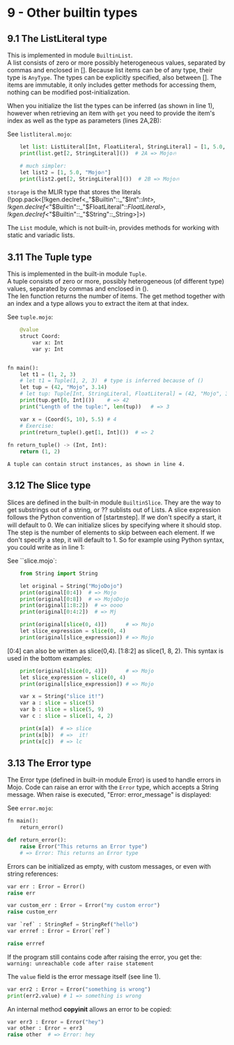 # 9 - Other builtin types

## 9.1 The ListLiteral type
This is implemented in module `BuiltinList`.  
A list consists of zero or more possibly heterogeneous values, separated by commas and enclosed in []. Because list items can be of any type, their type is `AnyType`. The types can be explicitly specified, also between [].
The items are immutable, it only includes getter methods for accessing them, nothing can be modified post-initialization.

When you initialize the list the types can be inferred (as shown in line 1), however when retrieving an item with `get` you need to provide the item's index as well as the type as parameters (lines 2A,2B):

See `listliteral.mojo`:
```py
    let list: ListLiteral[Int, FloatLiteral, StringLiteral] = [1, 5.0, "Mojo🔥"]  # 1
    print(list.get[2, StringLiteral]())  # 2A => Mojo🔥

    # much simpler:
    let list2 = [1, 5.0, "Mojo🔥"]
    print(list2.get[2, StringLiteral]())  # 2B => Mojo🔥
```

`storage` is the MLIR type that stores the literals (!pop.pack<[!kgen.declref<_"$Builtin"::_"$Int"::_Int>, !kgen.declref<_"$Builtin"::_"$FloatLiteral"::_FloatLiteral>, !kgen.declref<_"$Builtin"::_"$String"::_String>]>)


The `List` module, which is not built-in, provides methods for working with static and variadic lists.

## 3.11 The Tuple type
This is implemented in the built-in module `Tuple`.  
A tuple consists of zero or more, possibly heterogeneous (of different type) values, separated by commas and enclosed in ().  
The len function returns the number of items.
The get method together with an index and a type allows you to extract the item at that index.

See `tuple.mojo`:
```py
    @value
    struct Coord:
        var x: Int
        var y: Int


fn main():
    let t1 = (1, 2, 3)
    # let t1 = Tuple(1, 2, 3)  # type is inferred because of ()
    let tup = (42, "Mojo", 3.14)
    # let tup: Tuple[Int, StringLiteral, FloatLiteral] = (42, "Mojo", 3)
    print(tup.get[0, Int]())    # => 42
    print("Length of the tuple:", len(tup))   # => 3

    var x = (Coord(5, 10), 5.5) # 4
    # Exercise:
    print(return_tuple().get[1, Int]())  # => 2
    
fn return_tuple() -> (Int, Int):
    return (1, 2)
```

    A tuple can contain struct instances, as shown in line 4.

## 3.12 The Slice type
Slices are defined in the built-in module `BuiltinSlice`. They are the way to get substrings out of a string, or ?? sublists out of Lists.
A slice expression follows the Python convention of [start:end:step].
If we don't specify a start, it will default to 0. We can initialize slices by specifying where it should stop. The step is the number of elements to skip between each element. If we don't specify a step, it will default to 1. 
So for example using Python syntax, you could write as in line 1:

See ``slice.mojo`:
```py
    from String import String

    let original = String("MojoDojo")
    print(original[0:4])  # => Mojo
    print(original[0:8])  # => MojoDojo
    print(original[1:8:2])  # => oooo
    print(original[0:4:2])  # => Mj

    print(original[slice(0, 4)])      # => Mojo
    let slice_expression = slice(0, 4)
    print(original[slice_expression]) # => Mojo
```

[0:4] can also be written as slice(0,4). [1:8:2] as slice(1, 8, 2). This syntax is used in the bottom examples:

```py
    print(original[slice(0, 4)])      # => Mojo
    let slice_expression = slice(0, 4)
    print(original[slice_expression]) # => Mojo

    var x = String("slice it!")
    var a : slice = slice(5)
    var b : slice = slice(5, 9)
    var c : slice = slice(1, 4, 2)

    print(x[a])  # => slice
    print(x[b])  # =>  it!
    print(x[c])  # => lc
```

## 3.13 The Error type
The Error type (defined in built-in module Error) is used to handle errors in Mojo.
Code can raise an error with the `Error` type, which accepts a String message. When raise is executed, "Error: error_message" is displayed:

See `error.mojo`:
```py
fn main():
    return_error()

def return_error():
    raise Error("This returns an Error type") 
    # => Error: This returns an Error type
```

Errors can be initialized as empty, with custom messages, or even with string references:

```py
var err : Error = Error()
raise err

var custom_err : Error = Error("my custom error")
raise custom_err

var `ref` : StringRef = StringRef("hello")
var errref : Error = Error(`ref`)

raise errref
```

If the program still contains code after raising the error, you get the: `warning: unreachable code after raise statement`

The `value` field is the error message itself (see line 1).

```py
var err2 : Error = Error("something is wrong")
print(err2.value) # 1 => something is wrong
```

An internal method __copyinit__ allows an error to be copied:

```py
var err3 : Error = Error("hey")
var other : Error = err3
raise other  # => Error: hey
```
